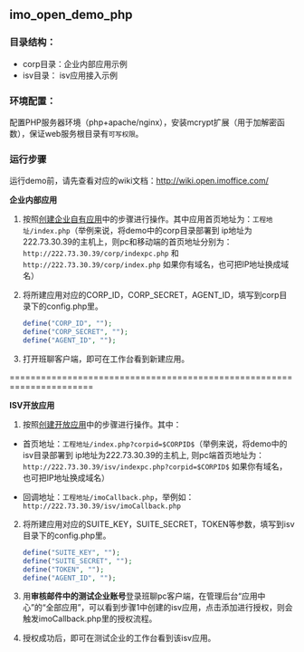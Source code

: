 ## imo_open_demo_php

### 目录结构：
- corp目录：企业内部应用示例
- isv目录： isv应用接入示例

### 环境配置：
配置PHP服务器环境（php+apache/nginx），安装mcrypt扩展（用于加解密函数），保证web服务根目录有`可写权限`。

### 运行步骤
运行demo前，请先查看对应的wiki文档：http://wiki.open.imoffice.com/

**企业内部应用**

1. 按照[创建企业自有应用](http://wiki.open.imoffice.com/pages/viewpage.action?pageId=3244078)中的步骤进行操作。其中应用首页地址为：`工程地址/index.php`（举例来说，将demo中的corp目录部署到 ip地址为222.73.30.39的主机上，则pc和移动端的首页地址分别为：`http://222.73.30.39/corp/indexpc.php` 和 `http://222.73.30.39/corp/index.php` 如果你有域名，也可把IP地址换成域名）

2. 将所建应用对应的CORP_ID，CORP_SECRET，AGENT_ID，填写到corp目录下的config.php里。

   ```php
   define("CORP_ID", "");
   define("CORP_SECRET", "");
   define("AGENT_ID", "");
   ```
3. 打开班聊客户端，即可在工作台看到新建应用。

======================================================================

**ISV开放应用**

1. 按照[创建开放应用](http://wiki.open.imoffice.com/pages/viewpage.action?pageId=3244119)中的步骤进行操作。其中：

  * 首页地址：`工程地址/index.php?corpid=$CORPID$`（举例来说，将demo中的isv目录部署到 ip地址为222.73.30.39的主机上, 则pc端首页地址为：`http://222.73.30.39/isv/indexpc.php?corpid=$CORPID$` 如果你有域名，也可把IP地址换成域名）
  
  * 回调地址：`工程地址/imoCallback.php`，举例如：`http://222.73.30.39/isv/imoCallback.php`

2. 将所建应用对应的SUITE_KEY，SUITE_SECRET，TOKEN等参数，填写到isv目录下的config.php里。

   ```php
   define("SUITE_KEY", "");
   define("SUITE_SECRET", "");
   define("TOKEN", "");
   define("AGENT_ID", "");
   ```

3. 用**审核邮件中的测试企业账号**登录班聊pc客户端，在管理后台“应用中心”的“全部应用”，可以看到步骤1中创建的isv应用，点击添加进行授权，则会触发imoCallback.php里的授权流程。

4. 授权成功后，即可在测试企业的工作台看到该isv应用。

